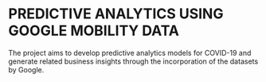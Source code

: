 # PREDICTIVE ANALYTICS USING GOOGLE MOBILITY DATA
The project aims to develop predictive analytics models for COVID-19 and generate related business insights through the incorporation of the datasets by Google. 
